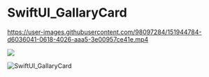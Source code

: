 # SwiftUI_GallaryCard


https://user-images.githubusercontent.com/98097284/151944784-d6036041-0618-4026-aaa5-3e00957ce41e.mp4


<img src="![SwiftUI_GallaryCard](https://user-images.githubusercontent.com/98097284/151946525-3d859189-f148-47f3-9eae-8a84b49d831a.gif)">

![SwiftUI_GallaryCard](https://user-images.githubusercontent.com/98097284/151946525-3d859189-f148-47f3-9eae-8a84b49d831a.gif)
